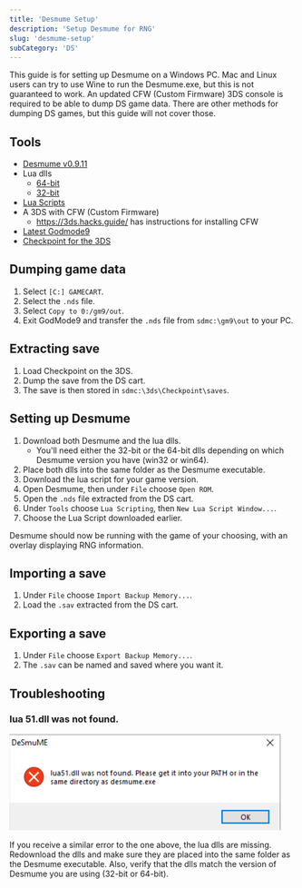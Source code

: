```yaml
---
title: 'Desmume Setup'
description: 'Setup Desmume for RNG'
slug: 'desmume-setup'
subCategory: 'DS'
---
```


This guide is for setting up Desmume on a Windows PC. Mac and Linux users can try to use Wine to run the Desmume.exe, but this is not guaranteed to work. An updated CFW (Custom Firmware) 3DS console is required to be able to dump DS game data. There are other methods for dumping DS games, but this guide will not cover those.

## Tools

- [Desmume v0.9.11](https://sourceforge.net/projects/desmume/files/desmume/0.9.11/)
- Lua dlls
  - [64-bit](https://www.dropbox.com/s/t8yttukleqserzp/lua-dll-x64.rar?dl=0#)
  - [32-bit](https://www.dropbox.com/s/2o4hdphn7j9z349/lua-dll-x86.zip?dl=0)
- [Lua Scripts](https://github.com/DevonStudios/LuaScripts)
- A 3DS with CFW (Custom Firmware)
  - https://3ds.hacks.guide/ has instructions for installing CFW
- [Latest Godmode9](https://github.com/d0k3/GodMode9/releases)
- [Checkpoint for the 3DS](https://github.com/FlagBrew/Checkpoint/releases)

## Dumping game data

1. Select `[C:] GAMECART`.
2. Select the `.nds` file.
3. Select `Copy to 0:/gm9/out`.
4. Exit GodMode9 and transfer the `.nds` file from `sdmc:\gm9\out` to your PC.

## Extracting save

1. Load Checkpoint on the 3DS.
2. Dump the save from the DS cart.
3. The save is then stored in `sdmc:\3ds\Checkpoint\saves`.

## Setting up Desmume

1. Download both Desmume and the lua dlls.
   - You'll need either the 32-bit or the 64-bit dlls depending on which Desmume version you have (win32 or win64).
2. Place both dlls into the same folder as the Desmume executable.
3. Download the lua script for your game version.
4. Open Desmume, then under `File` choose `Open ROM`.
5. Open the `.nds` file extracted from the DS cart.
6. Under `Tools` choose `Lua Scripting`, then `New Lua Script Window...`.
7. Choose the Lua Script downloaded earlier.

Desmume should now be running with the game of your choosing, with an overlay displaying RNG information.

## Importing a save

1. Under `File` choose `Import Backup Memory...`.
2. Load the `.sav` extracted from the DS cart.

## Exporting a save

1. Under `File` choose `Export Backup Memory...`.
2. The `.sav` can be named and saved where you want it.

## Troubleshooting

### lua 51.dll was not found.

![Lua Error](../../images/Tools-and-Emulators/Desmume/Lua.png)

If you receive a similar error to the one above, the lua dlls are missing. Redownload the dlls and make sure they are placed into the same folder as the Desmume executable. Also, verify that the dlls match the version of Desmume you are using (32-bit or 64-bit).
